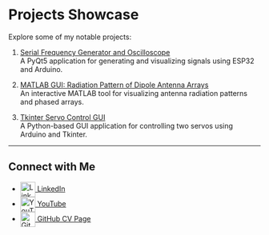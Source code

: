 # Projects Showcase

Explore some of my notable projects:

1. [Serial Frequency Generator and Oscilloscope](https://salhina.github.io/serial-frequency-generator-oscilloscope/)  
   A PyQt5 application for generating and visualizing signals using ESP32 and Arduino.

2. [MATLAB GUI: Radiation Pattern of Dipole Antenna Arrays](https://salhina.github.io/Matlab-Gui-Radiation-pattern-Dipole-Antenna-Array/)  
   An interactive MATLAB tool for visualizing antenna radiation patterns and phased arrays.

3. [Tkinter Servo Control GUI](https://github.com/salhina/ard_tkinter_servo)  
   A Python-based GUI application for controlling two servos using Arduino and Tkinter.

---

## Connect with Me

- <a href="https://www.linkedin.com/in/nabil-salhi" target="_blank">
  <img src="https://cdn.jsdelivr.net/npm/simple-icons@v9/icons/linkedin.svg" alt="LinkedIn" width="30" height="30" style="vertical-align:middle;"> LinkedIn
  </a>

- <a href="https://youtube.com/@salhi_nabil" target="_blank">
  <img src="https://cdn.jsdelivr.net/npm/simple-icons@v9/icons/youtube.svg" alt="YouTube" width="30" height="30" style="vertical-align:middle;"> YouTube
  </a>

- <a href="https://salhina.github.io/" target="_blank">
  <img src="https://cdn.jsdelivr.net/npm/simple-icons@v9/icons/github.svg" alt="GitHub" width="30" height="30" style="vertical-align:middle;"> GitHub CV Page
  </a>
